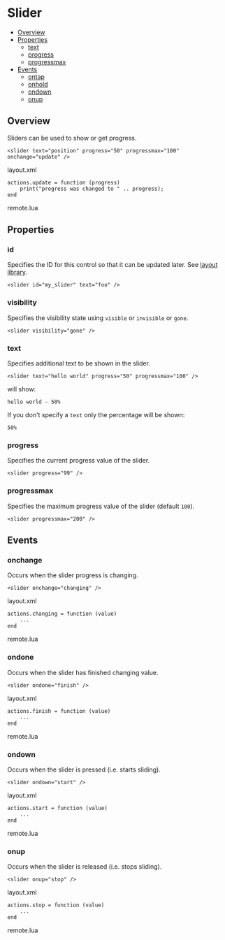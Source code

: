 ﻿
# Slider

* [Overview](#overview)
* [Properties](#properties)
	* [text](#text)
	* [progress](#progress)
	* [progressmax](#progressmax)
* [Events](#events)
	* [ontap](#ontap)
	* [onhold](#onhold)
	* [ondown](#ondown)
	* [onup](#onup)



## Overview
Sliders can be used to show or get progress.

	<slider text="position" progress="50" progressmax="100" onchange="update" />

<ct>layout.xml</ct>

	actions.update = function (progress)
		print("progress was changed to " .. progress);
	end

<ct>remote.lua</ct>



## Properties

### id
Specifies the ID for this control so that it can be updated later. See [layout library](/libs/layout).

	<slider id="my_slider" text="foo" />

### visibility
Specifies the visibility state using ``visible`` or ``invisible`` or ``gone``.

	<slider visibility="gone" />

### text
Specifies additional text to be shown in the slider.

	<slider text="hello world" progress="50" progressmax="100" />

will show:
	
	hello world - 50%

If you don't specify a ``text`` only the percentage will be shown:

	50%

### progress
Specifies the current progress value of the slider.

	<slider progress="99" />

### progressmax
Specifies the maximum progress value of the slider (default ``100``).

	<slider progressmax="200" />



## Events

### onchange
Occurs when the slider progress is changing.

	<slider onchange="changing" />

<ct>layout.xml</ct>

	actions.changing = function (value)
		...
	end

<ct>remote.lua</ct>

### ondone
Occurs when the slider has finished changing value.

	<slider ondone="finish" />

<ct>layout.xml</ct>

	actions.finish = function (value)
		...
	end

<ct>remote.lua</ct>

### ondown
Occurs when the slider is pressed (i.e. starts sliding).

	<slider ondown="start" />

<ct>layout.xml</ct>

	actions.start = function (value)
		...
	end

<ct>remote.lua</ct>

### onup
Occurs when the slider is released (i.e. stops sliding).

	<slider onup="stop" />

<ct>layout.xml</ct>

	actions.stop = function (value)
		...
	end

<ct>remote.lua</ct>
